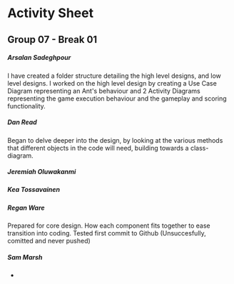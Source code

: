 # Activity Sheet

## Group 07 - Break 01

##### Arsalan Sadeghpour

I have created a folder structure detailing the high level designs, and low level designs. I worked on the high level design by creating a Use Case Diagram representing an Ant's behaviour and 2 Activity Diagrams representing the game execution behaviour and the gameplay and scoring functionality.

##### Dan Read

Began to delve deeper into the design, by looking at the various methods that different objects in the code will need, building towards a class-diagram. 

##### Jeremiah Oluwakanmi

##### Kea Tossavainen

##### Regan Ware
Prepared for core design. How each component fits together to ease transition into coding. Tested first commit to Github (Unsuccesfully, comitted and never pushed)

##### Sam Marsh
-
